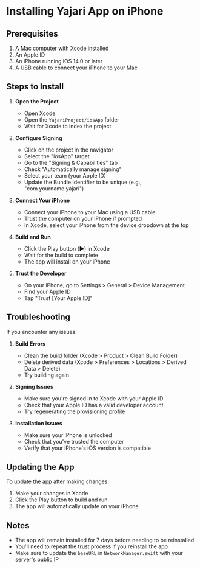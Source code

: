 # Installing Yajari App on iPhone

## Prerequisites
1. A Mac computer with Xcode installed
2. An Apple ID
3. An iPhone running iOS 14.0 or later
4. A USB cable to connect your iPhone to your Mac

## Steps to Install

1. **Open the Project**
   - Open Xcode
   - Open the `YajariProject/iosApp` folder
   - Wait for Xcode to index the project

2. **Configure Signing**
   - Click on the project in the navigator
   - Select the "iosApp" target
   - Go to the "Signing & Capabilities" tab
   - Check "Automatically manage signing"
   - Select your team (your Apple ID)
   - Update the Bundle Identifier to be unique (e.g., "com.yourname.yajari")

3. **Connect Your iPhone**
   - Connect your iPhone to your Mac using a USB cable
   - Trust the computer on your iPhone if prompted
   - In Xcode, select your iPhone from the device dropdown at the top

4. **Build and Run**
   - Click the Play button (▶️) in Xcode
   - Wait for the build to complete
   - The app will install on your iPhone

5. **Trust the Developer**
   - On your iPhone, go to Settings > General > Device Management
   - Find your Apple ID
   - Tap "Trust [Your Apple ID]"

## Troubleshooting

If you encounter any issues:

1. **Build Errors**
   - Clean the build folder (Xcode > Product > Clean Build Folder)
   - Delete derived data (Xcode > Preferences > Locations > Derived Data > Delete)
   - Try building again

2. **Signing Issues**
   - Make sure you're signed in to Xcode with your Apple ID
   - Check that your Apple ID has a valid developer account
   - Try regenerating the provisioning profile

3. **Installation Issues**
   - Make sure your iPhone is unlocked
   - Check that you've trusted the computer
   - Verify that your iPhone's iOS version is compatible

## Updating the App

To update the app after making changes:

1. Make your changes in Xcode
2. Click the Play button to build and run
3. The app will automatically update on your iPhone

## Notes

- The app will remain installed for 7 days before needing to be reinstalled
- You'll need to repeat the trust process if you reinstall the app
- Make sure to update the `baseURL` in `NetworkManager.swift` with your server's public IP 